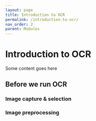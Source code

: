 ```yaml
---
layout: page
title: Introduction to OCR
permalink: /introduction-to-ocr/
nav_order: 2
parent: Modules
---
```


# Introduction to OCR

Some content goes here

## Before we run OCR
### Image capture & selection
### Image preprocessing